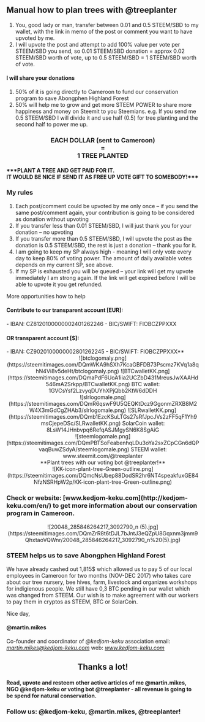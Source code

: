 <h2>Manual how to plan trees with @treeplanter</h2>
<ol>
<li>You, good lady or man, transfer between 0.01 and 0.5 STEEM/SBD to my wallet, with the link in memo of the post or comment you want to have upvoted by me.</li>
<li>I will upvote the post and attempt to add 100% value per vote per STEEM/SBD you send, so 0.01 STEEM/SBD donation = approx 0.02 STEEM/SBD worth of vote, up to 0.5 STEEM/SBD = 1 STEEM/SBD worth of vote.</li>
</ol>
<h4>I will share your donations</h4>
<ol>
<li>50% of it is going directly to Cameroon to fund our conservation program to save Abongphen Highland Forest</li>
<li>50% will help me to grow and get more STEEM POWER to share more happiness and money on Steemit to you Steemians. e.g. If you send me 0.5 STEEM/SBD I will divide it and use half (0.5) for tree planting and the second half to power me up.</li>
</ol>
<center><h3>EACH DOLLAR (sent to Cameroon)<br/>=<br/>1 TREE PLANTED</h3></center>
<h4>***PLANT A TREE AND GET PAID FOR IT. <br />IT WOULD BE NICE IF SEND IT AS FREE UP VOTE GIFT TO SOMEBODY!***</h4>
<h3>My rules</h3>
<ol>
<li>Each post/comment could be upvoted by me only once – if you send the same post/comment again, your contribution is going to be considered as donation without upvoting</li>
<li>If you transfer less than 0.01 STEEM/SBD, I will just thank you for your donation – no upvoting</li>
<li>If you transfer more than 0.5 STEEM/SBD, I will upvote the post as the donation is 0.5 STEEM/SBD, the rest is just a donation – thank you for it.</li>
<li>I am going to keep my SP always high - meaning I will only vote every day to keep 80% of voting power. The amount of daily available votes depends on my current SP, see above.</li>
<li>If my SP is exhausted you will be queued – your link will get my upvote immediately I am strong again. If the link will get expired before I will be able to upvote it you get refunded.</li>
</ol>

More opportunities how to help

<h4>Contribute to our transparent account [EUR]:</h4>
- IBAN: CZ8120100000002401262246
- BIC/SWIFT: FIOBCZPPXXX
<h4>OR transparent account [$]:</h4>
- IBAN: CZ9020100000002801262245
- BIC/SWIFT: FIOBCZPPXXX**

<center>![btclogomaly.png](https://steemitimages.com/DQmWKA9hSXh7KcaGBFDB73Pscmz7KVq1a8qhN4Vi8v5deHt/btclogomaly.png)
![BTCwalletKK.png](https://steemitimages.com/DQmaPdF6UoA1iia2UCZbD431MreusJwXAAHd546mA2Srkpp/BTCwalletKK.png)
BTC wallet: 1GVCsYsf2LzvyqDUYhXPjQbb2KtW6dDDH  </center>

<center>
![slrlogomale.png](https://steemitimages.com/DQmR6qswF9U5QEQKtDcz9GgonmZRXB8M2W4X3mGdCgZHAb3/slrlogomale.png)
![SLRwalletKK.png](https://steemitimages.com/DQmb1EzcKSuLTGs27sRfJpcJVs2zFF5qF1Yh9msCjepeDSc/SLRwalletKK.png)
SolarCoin wallet: 8LsW14JHnbvpq6RefqASJMgySN6K8SgAiG </center> 

<center>
![steemlogomale.png](https://steemitimages.com/DQmPBTSoFeabenhqLDu3oYa2sxZCpCGn6dQPvaqBuwZSdyA/steemlogomale.png)
STEEM wallet: www.steemit.com/@treeplanter </center>

<center> **Plant trees with our voting bot @treeplanter!**</center> 
<center> ![KK-icon-plant-tree-Green-outline.png](https://steemitimages.com/DQmcNsUbep88DodSR2hr6NT4speakfuxGE84NfzNSRHpW2p/KK-icon-plant-tree-Green-outline.png) </center>
<h3>Check or website: [www.kedjom-keku.com](http://kedjom-keku.com/en/) to get more information about our conservation program in Cameroon. </h3>
<center>![20048_285846264217_3092790_n (5).jpg](https://steemitimages.com/DQmZrR8t6tDJL7bJntJ3eQZpU8Gqxnm3jmm9QhxtaoVQWnr/20048_285846264217_3092790_n%20(5).jpg)</center>
<h3>STEEM helps us to save Abongphen Highland Forest</h3>
We have already cashed out 1,815$ which allowed us to pay 5 of our local employees in Cameroon for two months (NOV-DEC 2017) who takes care about our tree nursery, bee hives, farm, livestock and organizes workshops for indigienous people.  We still have 0,3 BTC pending in our wallet which was changed from STEEM. Our wish is to make agreement with our workers to pay them in cryptos as STEEM, BTC or SolarCoin.  

Nice day,
#### @martin.mikes
Co-founder and coordinator of *@kedjom-keku* association
email: *martin.mikes@kedjom-keku.com*
web: *www.kedjom-keku.com*
<center><h2>Thanks a lot!</h2></center><h4>Read, upvote and resteem other active articles of me @martin.mikes, NGO @kedjom-keku or voting bot @treeplanter - all revenue is going to be spend for natural conservation.</h4><h3>Follow us: @kedjom-keku, @martin.mikes, @treeplanter!</h3>